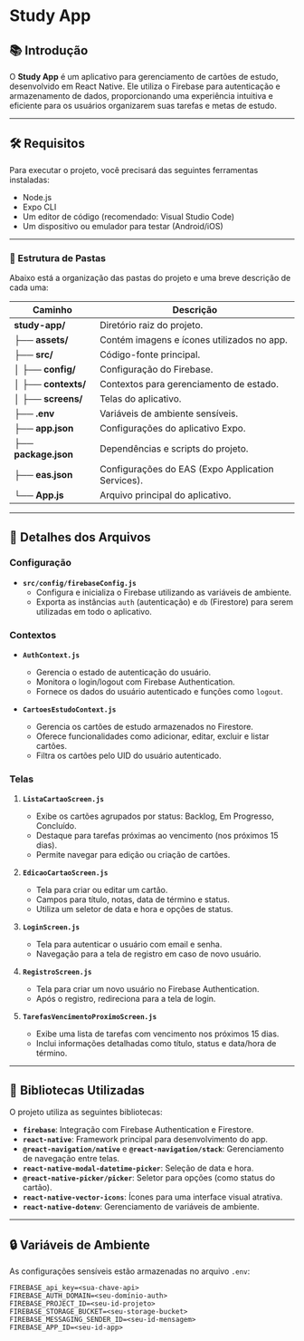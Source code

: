 # Study App

## 📚 Introdução
O **Study App** é um aplicativo para gerenciamento de cartões de estudo, desenvolvido em React Native. Ele utiliza o Firebase para autenticação e armazenamento de dados, proporcionando uma experiência intuitiva e eficiente para os usuários organizarem suas tarefas e metas de estudo.

---

## 🛠 Requisitos
Para executar o projeto, você precisará das seguintes ferramentas instaladas:
- Node.js
- Expo CLI
- Um editor de código (recomendado: Visual Studio Code)
- Um dispositivo ou emulador para testar (Android/iOS)

---

### 📂 Estrutura de Pastas
Abaixo está a organização das pastas do projeto e uma breve descrição de cada uma:

| Caminho                  | Descrição                                               |
|--------------------------|---------------------------------------------------------|
| **study-app/**           | Diretório raiz do projeto.                              |
| ├── **assets/**          | Contém imagens e ícones utilizados no app.             |
| ├── **src/**             | Código-fonte principal.                                |
| │   ├── **config/**      | Configuração do Firebase.                              |
| │   ├── **contexts/**    | Contextos para gerenciamento de estado.                |
| │   ├── **screens/**     | Telas do aplicativo.                                   |
| ├── **.env**             | Variáveis de ambiente sensíveis.                       |
| ├── **app.json**         | Configurações do aplicativo Expo.                      |
| ├── **package.json**     | Dependências e scripts do projeto.                     |
| ├── **eas.json**         | Configurações do EAS (Expo Application Services).      |
| └── **App.js**           | Arquivo principal do aplicativo.                       |


---

## 📁 Detalhes dos Arquivos
### **Configuração**
- **`src/config/firebaseConfig.js`**
  - Configura e inicializa o Firebase utilizando as variáveis de ambiente.
  - Exporta as instâncias `auth` (autenticação) e `db` (Firestore) para serem utilizadas em todo o aplicativo.

### **Contextos**
- **`AuthContext.js`**
  - Gerencia o estado de autenticação do usuário.
  - Monitora o login/logout com Firebase Authentication.
  - Fornece os dados do usuário autenticado e funções como `logout`.

- **`CartoesEstudoContext.js`**
  - Gerencia os cartões de estudo armazenados no Firestore.
  - Oferece funcionalidades como adicionar, editar, excluir e listar cartões.
  - Filtra os cartões pelo UID do usuário autenticado.

### **Telas**
1. **`ListaCartaoScreen.js`**
   - Exibe os cartões agrupados por status: Backlog, Em Progresso, Concluído.
   - Destaque para tarefas próximas ao vencimento (nos próximos 15 dias).
   - Permite navegar para edição ou criação de cartões.

2. **`EdicaoCartaoScreen.js`**
   - Tela para criar ou editar um cartão.
   - Campos para título, notas, data de término e status.
   - Utiliza um seletor de data e hora e opções de status.

3. **`LoginScreen.js`**
   - Tela para autenticar o usuário com email e senha.
   - Navegação para a tela de registro em caso de novo usuário.

4. **`RegistroScreen.js`**
   - Tela para criar um novo usuário no Firebase Authentication.
   - Após o registro, redireciona para a tela de login.

5. **`TarefasVencimentoProximoScreen.js`**
   - Exibe uma lista de tarefas com vencimento nos próximos 15 dias.
   - Inclui informações detalhadas como título, status e data/hora de término.

---

## 🧰 Bibliotecas Utilizadas
O projeto utiliza as seguintes bibliotecas:
- **`firebase`**: Integração com Firebase Authentication e Firestore.
- **`react-native`**: Framework principal para desenvolvimento do app.
- **`@react-navigation/native`** e **`@react-navigation/stack`**: Gerenciamento de navegação entre telas.
- **`react-native-modal-datetime-picker`**: Seleção de data e hora.
- **`@react-native-picker/picker`**: Seletor para opções (como status do cartão).
- **`react-native-vector-icons`**: Ícones para uma interface visual atrativa.
- **`react-native-dotenv`**: Gerenciamento de variáveis de ambiente.

---

## 🔒 Variáveis de Ambiente
As configurações sensíveis estão armazenadas no arquivo `.env`:
```env
FIREBASE_api_key=<sua-chave-api>
FIREBASE_AUTH_DOMAIN=<seu-domínio-auth>
FIREBASE_PROJECT_ID=<seu-id-projeto>
FIREBASE_STORAGE_BUCKET=<seu-storage-bucket>
FIREBASE_MESSAGING_SENDER_ID=<seu-id-mensagem>
FIREBASE_APP_ID=<seu-id-app>
